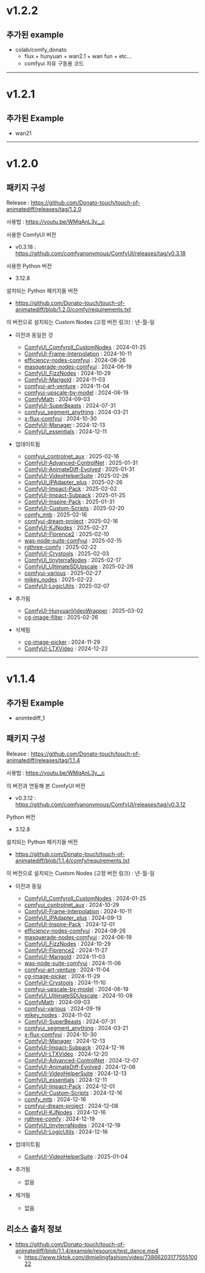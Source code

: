 # v1.2.2

## 추가된 example

- colab/comfy_donato
  - flux + hunyuan + wan2.1 + wan fun + etc...
  - comfyui 자유 구동용 코드
 
---

# v1.2.1

## 추가된 Example

- wan21


---


# v1.2.0

##

## 패키지 구성

Release : https://github.com/Donato-touch/touch-of-animatediff/releases/tag/1.2.0

사용법 : https://youtu.be/WMqAnL3y__c

사용한 ComfyUI 버전
- v0.3.18 : https://github.com/comfyanonymous/ComfyUI/releases/tag/v0.3.18

사용한 Python 버전
- 3.12.8

설치되는 Python 패키지들 버전
- https://github.com/Donato-touch/touch-of-animatediff/blob/1.2.0/comfy/requirements.txt

이 버전으로 설치되는 Custom Nodes (고정 버전 링크) : 년-월-일
- 이전과 동일한 것
  - [ComfyUI_Comfyroll_CustomNodes](https://github.com/Suzie1/ComfyUI_Comfyroll_CustomNodes/commit/d78b780ae43fcf8c6b7c6505e6ffb4584281ceca) : 2024-01-25
  - [ComfyUI-Frame-Interpolation](https://github.com/Fannovel16/ComfyUI-Frame-Interpolation/commit/c336f7184cb1ac1243381e725fea1ad2c0a10c09) : 2024-10-11
  - [efficiency-nodes-comfyui](https://github.com/jags111/efficiency-nodes-comfyui/commit/3ead4afd120833f3bffdefeca0d6545df8051798) : 2024-08-26
  - [masquerade-nodes-comfyui](https://github.com/BadCafeCode/masquerade-nodes-comfyui/commit/432cb4d146a391b387a0cd25ace824328b5b61cf) : 2024-06-19
  - [ComfyUI_FizzNodes](https://github.com/FizzleDorf/ComfyUI_FizzNodes/commit/7d6ea60c55ebd1268bd76fa462da052852bff192) : 2024-10-29
  - [ComfyUI-Marigold](https://github.com/kijai/ComfyUI-Marigold/commit/1894ff2fd35c22f96c701067729237168b5f2ef5) : 2024-11-03
  - [comfyui-art-venture](https://github.com/sipherxyz/comfyui-art-venture/commit/50abaace756b96f5f5dc2c9d72826ef371afd45e) : 2024-11-04
  - [comfyui-upscale-by-model](https://github.com/TheBill2001/comfyui-upscale-by-model/commit/f8bb90094cb96c76e666d9eb609a09af9dcdfe95) : 2024-06-19
  - [ComfyMath](https://github.com/evanspearman/ComfyMath/commit/939bb813f1c0ace959b62f20bb2da47190c4e211) : 2024-09-03
  - [ComfyUI-SuperBeasts](https://github.com/SuperBeastsAI/ComfyUI-SuperBeasts/commit/f684c86d0031b82123dc1f7931a8de43c9946fee) : 2024-07-31
  - [comfyui_segment_anything](https://github.com/storyicon/comfyui_segment_anything/commit/ab6395596399d5048639cdab7e44ec9fae857a93) : 2024-03-21
  - [x-flux-comfyui](https://github.com/XLabs-AI/x-flux-comfyui/commit/00328556efc9472410d903639dc9e68a8471f7ac) : 2024-10-30
  - [ComfyUI-Manager](https://github.com/ltdrdata/ComfyUI-Manager/releases/tag/2.55.5) : 2024-12-13
  - [ComfyUI_essentials](https://github.com/cubiq/ComfyUI_essentials/commit/33ff89fd354d8ec3ab6affb605a79a931b445d99) : 2024-12-11

- 업데이트됨
  - [comfyui_controlnet_aux](https://github.com/Fannovel16/comfyui_controlnet_aux/commit/1e9eac6377c882da8bb360c7544607036904362c) : 2025-02-16
  - [ComfyUI-Advanced-ControlNet](https://github.com/Kosinkadink/ComfyUI-Advanced-ControlNet/commit/b66cd70c9845a109a85b4a0ef13cefda41ca6039) : 2025-01-31
  - [ComfyUI-AnimateDiff-Evolved](https://github.com/Kosinkadink/ComfyUI-AnimateDiff-Evolved/commit/94eb45621c7e5a5286968b3938b1b7689d34ced0) : 2025-01-31
  - [ComfyUI-VideoHelperSuite](https://github.com/Kosinkadink/ComfyUI-VideoHelperSuite/commit/4c7858ddd5126f7293dc3c9f6e0fc4c263cde079) : 2025-02-26
  - [ComfyUI_IPAdapter_plus](https://github.com/cubiq/ComfyUI_IPAdapter_plus/commit/9d076a3df0d2763cef5510ec5ab807f6632c39f5) : 2025-02-26
  - [ComfyUI-Impact-Pack](https://github.com/ltdrdata/ComfyUI-Impact-Pack/releases/tag/8.8.1) : 2025-02-02
  - [ComfyUI-Impact-Subpack](https://github.com/ltdrdata/ComfyUI-Impact-Subpack/releases/tag/1.2.9) : 2025-01-25
  - [ComfyUI-Inspire-Pack](https://github.com/ltdrdata/ComfyUI-Inspire-Pack/releases/tag/1.13) : 2025-01-31
  - [ComfyUI-Custom-Scripts](https://github.com/pythongosssss/ComfyUI-Custom-Scripts/commit/bbda5e52ad580c13ceaa53136d9c2bed9137bd2e) : 2025-02-20
  - [comfy_mtb](https://github.com/melMass/comfy_mtb/commit/d87e52ea2c112fd95f257dcd6a54a5db77a34fc3) : 2025-02-16
  - [comfyui-dream-project](https://github.com/alt-key-project/comfyui-dream-project/commit/f48bed5b8ae866b3dad33fb811d712d45205f117) : 2025-02-16
  - [ComfyUI-KJNodes](https://github.com/kijai/ComfyUI-KJNodes/commit/97d20e27e589854451a9d1f091f6524e947d6229) : 2025-02-27
  - [ComfyUI-Florence2](https://github.com/kijai/ComfyUI-Florence2/commit/90b012e922f8bb0482bcd2ae24cdc191ec12a11f) : 2025-02-10
  - [was-node-suite-comfyui](https://github.com/WASasquatch/was-node-suite-comfyui/commit/3ed45af34a14551dc28cb3127235cc7197d4633f) : 2025-02-15
  - [rgthree-comfy](https://github.com/rgthree/rgthree-comfy/commit/32142fe476878a354dda6e2d4b5ea98960de3ced) : 2025-02-22
  - [ComfyUI-Crystools](https://github.com/crystian/ComfyUI-Crystools/commit/72e2e9af4a6b9a58ca5d753cacff37ba1ff9bfa8) : 2025-02-03
  - [ComfyUI_tinyterraNodes](https://github.com/TinyTerra/ComfyUI_tinyterraNodes/commit/b684adbcab271a2b7a3875bb97af27d495409a11) : 2025-02-17
  - [ComfyUI_UltimateSDUpscale](https://github.com/ssitu/ComfyUI_UltimateSDUpscale/commit/1b6e60d4f1e7ef325ea4b6268f41c03bd18eee5b) : 2025-02-26
  - [comfyui-various](https://github.com/jamesWalker55/comfyui-various/commit/5bd85aaf7616878471469c4ec7e11bbd0cef3bf2) : 2025-02-27
  - [mikey_nodes](https://github.com/bash-j/mikey_nodes/commit/a8c52735f51be160f115ee4b9ccd0ed758d3b520) : 2025-02-22
  - [ComfyUI-LogicUtils](https://github.com/aria1th/ComfyUI-LogicUtils/commit/2451f43fa7322b2d82cf61e74c51bb202acaa85c) : 2025-02-07

- 추가됨
  - [ComfyUI-HunyuanVideoWrapper](https://github.com/kijai/ComfyUI-HunyuanVideoWrapper/commit/2b043839ae7abe58ae8d3ea6099daea2b7f53d17) : 2025-03-02
  - [cg-image-filter](https://github.com/chrisgoringe/cg-image-filter/commit/274896c27e7ca396546fa639ef5e9fbe3b2cbfbd) : 2025-02-26

- 삭제됨
  - [cg-image-picker](https://github.com/chrisgoringe/cg-image-picker/commit/aaab0d31165ee9cd252f62067de5f5e89240563e) : 2024-11-29
  - [ComfyUI-LTXVideo](https://github.com/Lightricks/ComfyUI-LTXVideo/commit/4c5add5f4693e5bf55b58aad99326fab9e9b4a53) : 2024-12-22



---


# v1.1.4

## 추가된 Example

- animtediff_1

## 패키지 구성

Release : https://github.com/Donato-touch/touch-of-animatediff/releases/tag/1.1.4

사용법 : https://youtu.be/WMqAnL3y__c

이 버전과 연동해 본 ComfyUI 버전
- v0.3.12 : https://github.com/comfyanonymous/ComfyUI/releases/tag/v0.3.12

Python 버전
- 3.12.8

설치되는 Python 패키지들 버전
- https://github.com/Donato-touch/touch-of-animatediff/blob/1.1.4/comfy/requirements.txt

이 버전으로 설치되는 Custom Nodes (고정 버전 링크) : 년-월-일
- 이전과 동일
  - [ComfyUI_Comfyroll_CustomNodes](https://github.com/Suzie1/ComfyUI_Comfyroll_CustomNodes/commit/d78b780ae43fcf8c6b7c6505e6ffb4584281ceca) : 2024-01-25
  - [comfyui_controlnet_aux](https://github.com/Fannovel16/comfyui_controlnet_aux/commit/5a049bde9cc117dafc327cded156459289097ea1) : 2024-10-29
  - [ComfyUI-Frame-Interpolation](https://github.com/Fannovel16/ComfyUI-Frame-Interpolation/commit/c336f7184cb1ac1243381e725fea1ad2c0a10c09) : 2024-10-11
  - [ComfyUI_IPAdapter_plus](https://github.com/cubiq/ComfyUI_IPAdapter_plus/commit/b188a6cb39b512a9c6da7235b880af42c78ccd0d) : 2024-09-13
  - [ComfyUI-Inspire-Pack](https://github.com/ltdrdata/ComfyUI-Inspire-Pack/releases/tag/1.9) : 2024-12-01
  - [efficiency-nodes-comfyui](https://github.com/jags111/efficiency-nodes-comfyui/commit/3ead4afd120833f3bffdefeca0d6545df8051798) : 2024-08-26
  - [masquerade-nodes-comfyui](https://github.com/BadCafeCode/masquerade-nodes-comfyui/commit/432cb4d146a391b387a0cd25ace824328b5b61cf) : 2024-06-19
  - [ComfyUI_FizzNodes](https://github.com/FizzleDorf/ComfyUI_FizzNodes/commit/7d6ea60c55ebd1268bd76fa462da052852bff192) : 2024-10-29
  - [ComfyUI-Florence2](https://github.com/kijai/ComfyUI-Florence2/commit/27714bad54f2c81180392bbcfa56e39c1ad1b991) : 2024-11-27
  - [ComfyUI-Marigold](https://github.com/kijai/ComfyUI-Marigold/commit/1894ff2fd35c22f96c701067729237168b5f2ef5) : 2024-11-03
  - [was-node-suite-comfyui](https://github.com/WASasquatch/was-node-suite-comfyui/commit/fe7e0884aaf0188248d9abf1e500f5116097fec1) : 2024-11-06
  - [comfyui-art-venture](https://github.com/sipherxyz/comfyui-art-venture/commit/50abaace756b96f5f5dc2c9d72826ef371afd45e) : 2024-11-04
  - [cg-image-picker](https://github.com/chrisgoringe/cg-image-picker/commit/aaab0d31165ee9cd252f62067de5f5e89240563e) : 2024-11-29
  - [ComfyUI-Crystools](https://github.com/crystian/ComfyUI-Crystools/commit/03a61d690379f22c6bffc42ea4845f797deb316c) : 2024-11-10
  - [comfyui-upscale-by-model](https://github.com/TheBill2001/comfyui-upscale-by-model/commit/f8bb90094cb96c76e666d9eb609a09af9dcdfe95) : 2024-06-19
  - [ComfyUI_UltimateSDUpscale](https://github.com/ssitu/ComfyUI_UltimateSDUpscale/commit/e617ff20e7ef5baf6526c5ff4eb46a35d24ecbba) : 2024-10-08
  - [ComfyMath](https://github.com/evanspearman/ComfyMath/commit/939bb813f1c0ace959b62f20bb2da47190c4e211) : 2024-09-03
  - [comfyui-various](https://github.com/jamesWalker55/comfyui-various/commit/36454f91606bbff4fc36d90234981ca4a47e2695) : 2024-09-19
  - [mikey_nodes](https://github.com/bash-j/mikey_nodes/commit/637bc18f8e18cc662a8411efbc7013adc7845ae7) : 2024-11-02
  - [ComfyUI-SuperBeasts](https://github.com/SuperBeastsAI/ComfyUI-SuperBeasts/commit/f684c86d0031b82123dc1f7931a8de43c9946fee) : 2024-07-31
  - [comfyui_segment_anything](https://github.com/storyicon/comfyui_segment_anything/commit/ab6395596399d5048639cdab7e44ec9fae857a93) : 2024-03-21
  - [x-flux-comfyui](https://github.com/XLabs-AI/x-flux-comfyui/commit/00328556efc9472410d903639dc9e68a8471f7ac) : 2024-10-30
  - [ComfyUI-Manager](https://github.com/ltdrdata/ComfyUI-Manager/releases/tag/2.55.5) : 2024-12-13
  - [ComfyUI-Impact-Subpack](https://github.com/ltdrdata/ComfyUI-Impact-Subpack/releases/tag/1.1) : 2024-12-16
  - [ComfyUI-LTXVideo](https://github.com/Lightricks/ComfyUI-LTXVideo/commit/8cbf26cc9b9022328cc22bd6dcaffb9457aac07c) : 2024-12-20
  - [ComfyUI-Advanced-ControlNet](https://github.com/Kosinkadink/ComfyUI-Advanced-ControlNet/commit/9632af9dc8f9abe28431c0027411d7a6d4f6cd3e) : 2024-12-07
  - [ComfyUI-AnimateDiff-Evolved](https://github.com/Kosinkadink/ComfyUI-AnimateDiff-Evolved/commit/4f1344e25387d21cdded8f48f4bc59bd86bea9e8) : 2024-12-06
  - [ComfyUI-VideoHelperSuite](https://github.com/Kosinkadink/ComfyUI-VideoHelperSuite/commit/6953fa21443cf55f7c3b61ed3f4c87c5d3677fe1) : 2024-12-13
  - [ComfyUI_essentials](https://github.com/cubiq/ComfyUI_essentials/commit/33ff89fd354d8ec3ab6affb605a79a931b445d99) : 2024-12-11
  - [ComfyUI-Impact-Pack](https://github.com/ltdrdata/ComfyUI-Impact-Pack/releases/tag/8.0.1) : 2024-12-01
  - [ComfyUI-Custom-Scripts](https://github.com/pythongosssss/ComfyUI-Custom-Scripts/commit/19a82e29fddc506cae2e654ef5dd9f81d1f4a4ba) : 2024-12-16
  - [comfy_mtb](https://github.com/melMass/comfy_mtb/commit/827c64c43d52ebfb8acd2e5c4491c4b66e6b8f40) : 2024-12-16
  - [comfyui-dream-project](https://github.com/alt-key-project/comfyui-dream-project/commit/b5c804a33217a08e05f14dd9e518d68f91123f21) : 2024-12-08
  - [ComfyUI-KJNodes](https://github.com/kijai/ComfyUI-KJNodes/commit/973ceb6ca8b7525d54873805888ad690090d6b1e) : 2024-12-16
  - [rgthree-comfy](https://github.com/rgthree/rgthree-comfy/commit/5f2d8a1d19fcb2cac6dbc933085b20c1c0a8bb9f) : 2024-12-19
  - [ComfyUI_tinyterraNodes](https://github.com/TinyTerra/ComfyUI_tinyterraNodes/commit/339ee9c183d6fed5e90fa46c1e7fddc4d6efdbd2) : 2024-12-19
  - [ComfyUI-LogicUtils](https://github.com/aria1th/ComfyUI-LogicUtils/commit/eb3a0d0fa4efb14da6f459b195548533a2c09bb4) : 2024-12-16

- 업데이트됨
  - [ComfyUI-VideoHelperSuite](https://github.com/Kosinkadink/ComfyUI-VideoHelperSuite/commit/78753dbbdb6c213e78ad0b5db4e73745a30b0bdc) : 2025-01-04

- 추가됨
  - 없음

- 제거됨
  - 없음

## 리소스 출처 정보

- https://github.com/Donato-touch/touch-of-animatediff/blob/1.1.4/example/resource/test_dance.mp4
  - https://www.tiktok.com/@mielingfashion/video/7386620317755510022






